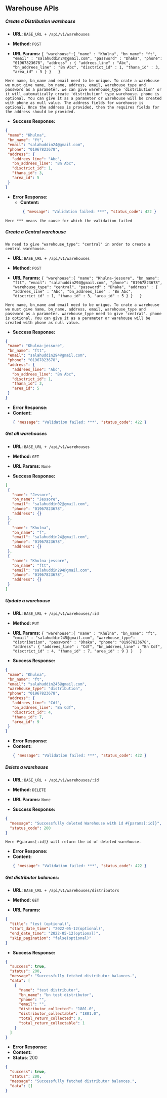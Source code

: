 **Warehouse APIs**
----

##### Create a Distribution warehouse

* **URL**: ``BASE_URL + /api/v1/warehouses``

* **Method:** `POST`

* **URL Params:**
  `{
  "warehouse":{
  "name" : "Khulna",
  "bn_name": "ft",
  "email" : "salahuddin24@gmail.com",
  "password" : "Dhaka",
  "phone": "01967823678",
  "address" : {
  "addrees_line" : "Abc",
  "bn_addrees_line" : "Bn Abc",
  "disctrict_id" : 1,
  "thana_id" : 3,
  "area_id" : 5
  }
  }  
  }`

`Here name, bn_name and email need to be unique. To crate a warehouse we must give
name, bn_name, address, email, warehouse_type and password as a parameter. we can
give warehouse_type 'distribution' or it will automatically create 'distribution'
type warehouse. phone is optional. You can give it as a parameter or warehouse will
be created with phone as null value. The address fields for warehouse is optional.
Once the address is provided, then the requires fields for the address should be
provided.`

* **Success Response:**

 ```json
 {
  "name": "Khulna",
  "bn_name": "ft",
  "email": "salahuddin24@gmail.com",
  "phone": "01967823678",
  "address": {
    "addrees_line": "Abc",
    "bn_addrees_line": "Bn Abc",
    "disctrict_id": 1,
    "thana_id": 3,
    "area_id": 5
  }
}
```

* **Error Response:**
    * **Content:**
         ```json
          { "message": "Validation failed: ***", "status_code": 422 }
         ```

`Here *** means the cause for which the validation failed`

##### Create a Central warehouse

`We need to give "warehouse_type": "central" in order to create a central warehouse.`

* **URL**: ``BASE_URL + /api/v1/warehouses``

* **Method:** `POST`

* **URL Params:**
  `{
  "warehouse":{
  "name": "Khulna-jessore",
  "bn_name": "ftt",
  "email": "salahuddin294@gmail.com",
  "phone": "01967823678",
  "warehouse_type": "central",
  "password" : "Dhaka",
  "address" : {
  "addrees_line" : "Abc",
  "bn_addrees_line" : "Bn Abc",
  "disctrict_id" : 1,
  "thana_id" : 3,
  "area_id" : 5
  }
  }  
  }
  `

`Here name, bn_name and email need to be unique. To crate a warehouse we must give
name, bn_name, address, email, warehouse_type and password as a parameter. warehouse_type
need to give 'central'. phone is optional. You can give it as a parameter
or warehouse will be created with phone as null value.`

* **Success Response:**

 ```json
 {
  "name": "Khulna-jessore",
  "bn_name": "ftt",
  "email": "salahuddin294@gmail.com",
  "phone": "01967823678",
  "address": {
    "addrees_line": "Abc",
    "bn_addrees_line": "Bn Abc",
    "disctrict_id": 1,
    "thana_id": 3,
    "area_id": 5
  }
}
```

* **Error Response:**
* **Content:**
  ```json
  { "message": "Validation failed: ***", "status_code": 422 }
  ```

##### Get all warehouses

* **URL**: ``BASE_URL + /api/v1/warehouses``

* **Method:** `GET`

* **URL Params:** `None`

* **Success Response:**

 ```json
 [
  {
    "name": "Jessore",
    "bn_name": "Jessore",
    "email": "salahuddin02@gmail.com",
    "phone": "01967823678",
    "address": {}
  },
  {
    "name": "Khulna",
    "bn_name": "f",
    "email": "salahuddin24@gmail.com",
    "phone": "01967823678",
    "address": {}
  },
  {
    "name": "Khulna-jessore",
    "bn_name": "ftt",
    "email": "salahuddin294@gmail.com",
    "phone": "01967823678",
    "address": {}
  }
]
```

##### Update a warehouse

* **URL**: ``BASE_URL + /api/v1/warehouses/:id``

* **Method:** `PUT`

* **URL Params:**
  `{
  "warehouse":{
  "name" : "Khulna",
  "bn_name": "ft",
  "email" : "salahuddin245@gmail.com",
  "warehouse_type": "distribution",
  "password" : "Dhaka",
  "phone": "01967823678",
  "address": {
  "addrees_line" : "Cdf",
  "bn_addrees_line" : "Bn Cdf",
  "disctrict_id" : 4,
  "thana_id" : 7,
  "area_id" : 9
  }
  }  
  }
  `
* **Success Response:**

 ```json
 {
  "name": "Khulna",
  "bn_name": "ft",
  "email": "salahuddin245@gmail.com",
  "warehouse_type": "distribution",
  "phone": "01967823678",
  "address": {
    "addrees_line": "Cdf",
    "bn_addrees_line": "Bn Cdf",
    "disctrict_id": 4,
    "thana_id": 7,
    "area_id": 9
  }
}
```

* **Error Response:**
* **Content:**
  ```json
  { "message": "Validation failed: ***", "status_code": 422 }
  ```

##### Delete a warehouse

* **URL**: ``BASE_URL + /api/v1/warehouses/:id``

* **Method:** `DELETE`

* **URL Params:**
  `None`
* **Success Response:**

```json
{
  "message": "Successfully deleted Warehouse with id #{params[:id]}",
  "status_code": 200
}
```

`Here #{params[:id]} will return the id of deleted warehouse.`

* **Error Response:**
* **Content:**
  ```json
  { "message": "Validation failed: ***", "status_code": 422 }
  ```

##### Get distributor balances:

* **URL**: ``BASE_URL + /api/v1/warehouses/distributors``

* **Method:** `GET`

* **URL Params:**

```json
{
  "title": "test (optional)",
  "start_date_time": "2022-05-12(optional)",
  "end_date_time": "2022-05-12(optional)",
  "skip_pagination": "false(optional)"
}
```

* **Success Response:**

```json
{
  "success": true,
  "status": 200,
  "message": "Successfully fetched distributor balances.",
  "data": [
    {
      "name": "test distributor",
      "bn_name": "bn test distributor",
      "phone": "",
      "email": "",
      "distributor_collected": "1801.0",
      "distributor_collectable": "1801.0",
      "total_return_collected": 0,
      "total_return_collectable": 1
    }
  ]
}
```

* **Error Response:**
* **Content:**
* **Status**: 200

```json
{
  "success": true,
  "status": 200,
  "message": "Successfully fetched distributor balances.",
  "data": []
}
```
